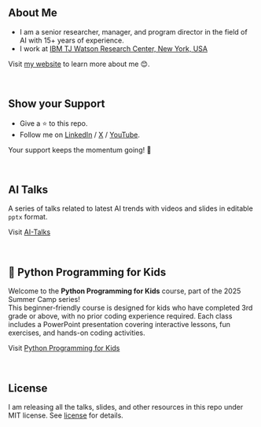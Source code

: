 ## About Me

- I am a senior researcher, manager, and program director in the field of AI with 15+ years of experience.
- I work at [IBM TJ Watson Research Center, New York, USA](https://research.ibm.com/)

Visit [my website](https://asimmunawar.github.io/) to learn more about me :blush:.

&nbsp;

## Show your Support

- Give a ⭐️ to this repo.
- Follow me on [LinkedIn](https://www.linkedin.com/in/asimmunawar/) / [X](https://x.com/asimunawar) / [YouTube](https://www.youtube.com/@asimmunawar).

Your support keeps the momentum going! 🌟

&nbsp;

## AI Talks

A series of talks related to latest AI trends with videos and slides in editable `pptx` format.

Visit [AI-Talks](https://github.com/asimmunawar/ai-talks/blob/main/docs/presentations/README.md)

&nbsp;

## 🐍 Python Programming for Kids

Welcome to the **Python Programming for Kids** course, part of the 2025 Summer Camp series!  
This beginner-friendly course is designed for kids who have completed 3rd grade or above, with no prior coding experience required. Each class includes a PowerPoint presentation covering interactive lessons, fun exercises, and hands-on coding activities.

Visit [Python Programming for Kids](https://github.com/asimmunawar/ai-talks/tree/main/docs/summercamp/2025/python-programming-for-kids)

&nbsp;

## License
I am releasing all the talks, slides, and other resources in this repo under MIT license. See [license](https://github.com/asimmunawar/ai-talks/blob/main/License) for details.
